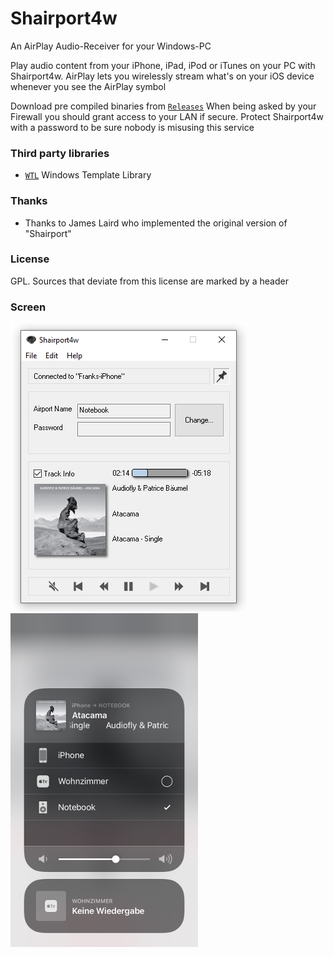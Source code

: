 # Shairport4w
An AirPlay Audio-Receiver for your Windows-PC

Play audio content from your iPhone, iPad, iPod or iTunes on your PC with Shairport4w.
AirPlay lets you wirelessly stream what's on your iOS device whenever you see the AirPlay symbol

Download pre compiled binaries from [`Releases`](https://github.com/Frank-Friemel/Shairport4w/releases)
When being asked by your Firewall you should grant access to your LAN if secure. Protect Shairport4w with a password
to be sure nobody is misusing this service

### Third party libraries
* [`WTL`](https://sourceforge.net/projects/wtl) Windows Template Library

### Thanks
* Thanks to James Laird who implemented the original version of "Shairport"

### License
GPL. Sources that deviate from this license are marked by a header

### Screen

![GUI](img/Sp4w.png)
![iOS](img/airplay.png)

